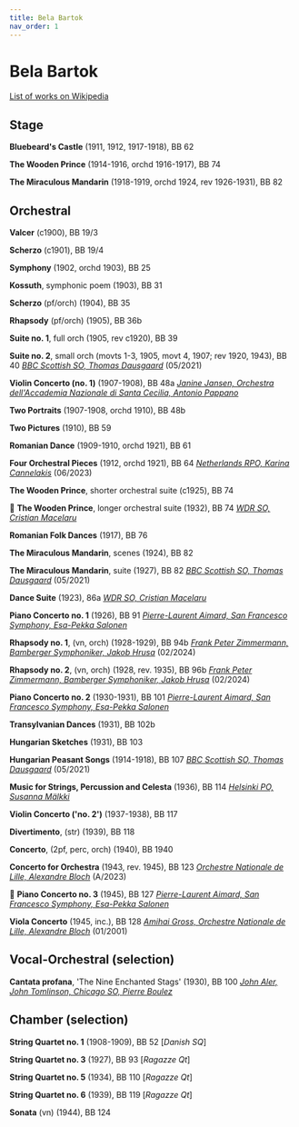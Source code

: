 ```yaml
---
title: Bela Bartok
nav_order: 1
---
```


# Bela Bartok

[List of works on Wikipedia](https://en.wikipedia.org/wiki/List_of_compositions_by_B%C3%A9la_Bart%C3%B3k)

## Stage

**Bluebeard's Castle** (1911, 1912, 1917-1918), BB 62

**The Wooden Prince** (1914-1916, orchd 1916-1917), BB 74

**The Miraculous Mandarin** (1918-1919, orchd 1924, rev 1926-1931), BB 82

## Orchestral

**Valcer** (c1900), BB 19/3

**Scherzo** (c1901), BB 19/4

**Symphony** (1902, orchd 1903), BB 25

**Kossuth**, symphonic poem (1903), BB 31

**Scherzo** (pf/orch) (1904), BB 35

**Rhapsody** (pf/orch) (1905), BB 36b

**Suite no. 1**, full orch (1905, rev c1920), BB 39

**Suite no. 2**, small orch (movts 1-3, 1905, movt 4, 1907; rev 1920, 1943), BB 40 [*BBC Scottish SO, Thomas Dausgaard*](http://www.tidal.com/track/173274837) (05/2021)

**Violin Concerto (no. 1)** (1907-1908), BB 48a [*Janine Jansen, Orchestra dell'Accademia Nazionale di Santa Cecilia, Antonio Pappano*](https://tidal.com/browse/album/77609389)

**Two Portraits** (1907-1908, orchd 1910), BB 48b

**Two Pictures** (1910), BB 59

**Romanian Dance** (1909-1910, orchd 1921), BB 61

**Four Orchestral Pieces** (1912, orchd 1921), BB 64 [*Netherlands RPO, Karina Cannelakis*](https://tidal.com/browse/album/290890381) (06/2023)

**The Wooden Prince**, shorter orchestral suite (c1925), BB 74

💎 **The Wooden Prince**, longer orchestral suite (1932), BB 74 [*WDR SO, Cristian Macelaru*](http://www.tidal.com/track/267871131)

**Romanian Folk Dances** (1917), BB 76

**The Miraculous Mandarin**, scenes (1924), BB 82

**The Miraculous Mandarin**, suite (1927), BB 82 [*BBC Scottish SO, Thomas Dausgaard*](http://www.tidal.com/track/173274820) (05/2021)

**Dance Suite** (1923), 86a [*WDR SO, Cristian Macelaru*](http://www.tidal.com/track/267871144)

**Piano Concerto no. 1** (1926), BB 91 [*Pierre-Laurent Aimard, San Francesco Symphony, Esa-Pekka Salonen*](http://www.tidal.com/track/315704881)

**Rhapsody no. 1**, (vn, orch) (1928-1929), BB 94b [*Frank Peter Zimmermann, Bamberger Symphoniker, Jakob Hrusa*](https://tidal.com/browse/album/343201672) (02/2024)

**Rhapsody no. 2**, (vn, orch) (1928, rev. 1935), BB 96b [*Frank Peter Zimmermann, Bamberger Symphoniker, Jakob Hrusa*](https://tidal.com/browse/album/343201672) (02/2024)

**Piano Concerto no. 2** (1930-1931), BB 101 [*Pierre-Laurent Aimard, San Francesco Symphony, Esa-Pekka Salonen*](http://www.tidal.com/track/315704881)

**Transylvanian Dances** (1931), BB 102b

**Hungarian Sketches** (1931), BB 103

**Hungarian Peasant Songs** (1914-1918), BB 107 [*BBC Scottish SO, Thomas Dausgaard*](http://www.tidal.com/track/173274829) (05/2021)

**Music for Strings, Percussion and Celesta** (1936), BB 114 [*Helsinki PO, Susanna Mälkki*](http://www.tidal.com/track/196591292)

**Violin Concerto ('no. 2')** (1937-1938), BB 117

**Divertimento**, (str) (1939), BB 118

**Concerto**, (2pf, perc, orch) (1940), BB 1940

**Concerto for Orchestra** (1943, rev. 1945), BB 123 [*Orchestre Nationale de Lille, Alexandre Bloch*](https://tidal.com/browse/album/309518267) (A/2023)

💎 **Piano Concerto no. 3** (1945), BB 127 [*Pierre-Laurent Aimard, San Francesco Symphony, Esa-Pekka Salonen*](http://www.tidal.com/track/315704881)

**Viola Concerto** (1945, inc.), BB 128 [*Amihai Gross, Orchestre Nationale de Lille, Alexandre Bloch*](https://tidal.com/browse/album/309518267) (01/2001)

## Vocal-Orchestral (selection)

**Cantata profana**, 'The Nine Enchanted Stags' (1930), BB 100 [*John Aler, John Tomlinson, Chicago SO, Pierre Boulez*](http://www.tidal.com/track/4486543)

## Chamber (selection)

**String Quartet no. 1** (1908-1909), BB 52 [*Danish SQ*]

**String Quartet no. 3** (1927), BB 93 [*Ragazze Qt*]

**String Quartet no. 5** (1934), BB 110 [*Ragazze Qt*]

**String Quartet no. 6** (1939), BB 119 [*Ragazze Qt*]

**Sonata** (vn) (1944), BB 124